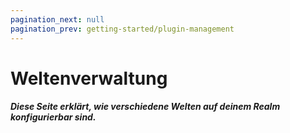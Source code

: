 ```yaml
---
pagination_next: null
pagination_prev: getting-started/plugin-management
---
```


# Weltenverwaltung

##### Diese Seite erklärt, wie verschiedene Welten auf deinem Realm konfigurierbar sind.
